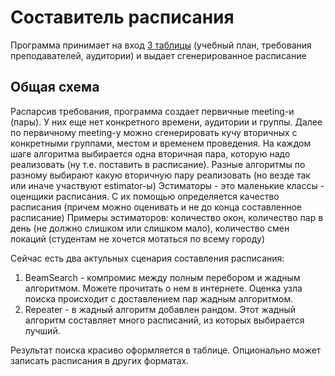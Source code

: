 # Составитель расписания
Программа принимает на вход [3 таблицы](https://docs.google.com/spreadsheets/d/1JJm-ZBoHfumv82gRpGCdF_XZBPi_wpptUaHooGj3fBU) (учебный план, требования преподавателей, аудитории) и выдает сгенерированное расписание

## Общая схема
Распарсив требования, программа создает первичные meeting-и (пары). У них еще нет конкретного времени, аудитории и группы.
Далее по первичному meeting-у можно сгенерировать кучу вторичных с конкретными группами, местом и временем проведения. На каждом шаге алгоритма выбирается одна вторичная пара, которую надо реализовать (ну т.е. поставить в расписание).
Разные алгоритмы по разному выбирают какую вторичную пару реализовать (но везде так или иначе участвуют estimator-ы)
Эстиматоры - это маленькие классы - оценщики расписания. С их помощью определяется качество расписания (причем можно оценивать и не до конца составленное расписание)
Примеры эстиматоров: количество окон, количество пар в день (не должно слишком или слишком мало), количество смен локаций (студентам не хочется мотаться по всему городу)

Сейчас есть два актульных сценария составления расписания:

1. BeamSearch - компромис между полным перебором и жадным алгоритмом. Можете прочитать о нем в интернете. Оценка узла поиска происходит с доставлением пар жадным алгоритмом.
2. Repeater - в жадный алгоритм добавлен рандом. Этот жадный алгоритм составляет много расписаний, из которых выбирается лучший.

Результат поиска красиво оформляется в таблице.
Опционально может записать расписания в других форматах.
